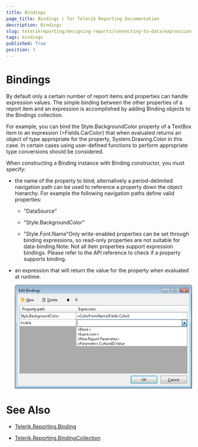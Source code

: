 ```yaml
---
title: Bindings
page_title: Bindings | for Telerik Reporting Documentation
description: Bindings
slug: telerikreporting/designing-reports/connecting-to-data/expressions/using-expressions/bindings
tags: bindings
published: True
position: 3
---
```


# Bindings



By default only a certain number of report items and properties can handle expression values. The simple binding between the other properties of a report item and an expression is accomplished by adding Binding objects to the Bindings collection.

For example, you can bind the Style.BackgroundColor property of a TextBox item to an expression (=Fields.CarColor) that when evaluated returns an object of type appropriate for the property, System.Drawing.Color in this case. In certain cases using user-defined functions to perform appropriate type conversions should be considered. 

When constructing a Binding instance with Binding constructor, you must specify:

* the name of the property to bind; alternatively a period-delimited 		  	navigation path can be used to reference a property down the object 		  	hierarchy. For example the following navigation paths define valid 		  	properties:

   + "DataSource"

   + "Style.BackgroundColor"

   + "Style.Font.Name"Only write-enabled properties can be set through binding 			expressions, so read-only properties are not suitable for 			data-binding.Note: Not all item properties support expression bindings. 			Please refer to the API reference to check if a property  			supports binding.

* an expression that will return the value for the property when evaluated at runtime.  

  ![](images/UI/Bindings.png)

# See Also


 * [Telerik.Reporting.Binding](/reporting/api/Telerik.Reporting.Binding) 

 * [Telerik.Reporting.BindingCollection](/reporting/api/Telerik.Reporting.BindingCollection) 
